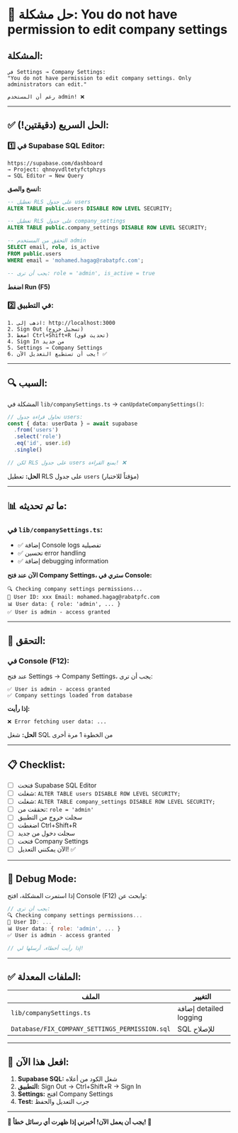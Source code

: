 # 🚨 **حل مشكلة: You do not have permission to edit company settings**

## **المشكلة:**

```
في Settings → Company Settings:
"You do not have permission to edit company settings. Only administrators can edit."

رغم أن المستخدم admin! ❌
```

---

## **✅ الحل السريع (دقيقتين!):**

### **1️⃣ في Supabase SQL Editor:**

```
https://supabase.com/dashboard
→ Project: qhnoyvdltetyfctphzys
→ SQL Editor → New Query
```

**انسخ والصق:**

```sql
-- تعطيل RLS على جدول users
ALTER TABLE public.users DISABLE ROW LEVEL SECURITY;

-- تعطيل RLS على جدول company_settings
ALTER TABLE public.company_settings DISABLE ROW LEVEL SECURITY;

-- التحقق من المستخدم admin
SELECT email, role, is_active
FROM public.users
WHERE email = 'mohamed.hagag@rabatpfc.com';

-- يجب أن ترى: role = 'admin', is_active = true
```

**اضغط Run (F5)**

### **2️⃣ في التطبيق:**

```
1. اذهب إلى: http://localhost:3000
2. Sign Out (تسجيل خروج)
3. اضغط Ctrl+Shift+R (تحديث قوي)
4. Sign In من جديد
5. Settings → Company Settings
6. يجب أن تستطيع التعديل الآن! ✅
```

---

## **🔍 السبب:**

المشكلة في `lib/companySettings.ts` → `canUpdateCompanySettings()`:

```typescript
// تحاول قراءة جدول users:
const { data: userData } = await supabase
  .from('users')
  .select('role')
  .eq('id', user.id)
  .single()

// لكن RLS على جدول users يمنع القراءة! ❌
```

**الحل:** تعطيل RLS على جدول `users` (مؤقتاً للاختبار)

---

## **📊 ما تم تحديثه:**

### **في `lib/companySettings.ts`:**

- ✅ إضافة Console logs تفصيلية
- ✅ تحسين error handling
- ✅ إضافة debugging information

**الآن عند فتح Company Settings، ستري في Console:**

```
🔍 Checking company settings permissions...
👤 User ID: xxx Email: mohamed.hagag@rabatpfc.com
📊 User data: { role: 'admin', ... }
✅ User is admin - access granted
```

---

## **🎯 التحقق:**

### **في Console (F12):**

عند فتح Settings → Company Settings، يجب أن ترى:

```
✅ User is admin - access granted
✅ Company settings loaded from database
```

**إذا رأيت:**
```
❌ Error fetching user data: ...
```

**الحل:** شغل SQL من الخطوة 1 مرة أخرى

---

## **📋 Checklist:**

- [ ] فتحت Supabase SQL Editor
- [ ] شغلت: `ALTER TABLE users DISABLE ROW LEVEL SECURITY;`
- [ ] شغلت: `ALTER TABLE company_settings DISABLE ROW LEVEL SECURITY;`
- [ ] تحققت من: `role = 'admin'`
- [ ] سجلت خروج من التطبيق
- [ ] اضغطت Ctrl+Shift+R
- [ ] سجلت دخول من جديد
- [ ] فتحت Company Settings
- [ ] الآن يمكنني التعديل! ✅

---

## **🔧 Debug Mode:**

إذا استمرت المشكلة، افتح Console (F12) وابحث عن:

```javascript
// يجب أن ترى:
🔍 Checking company settings permissions...
👤 User ID: ...
📊 User data: { role: 'admin', ... }
✅ User is admin - access granted

// إذا رأيت أخطاء، أرسلها لي!
```

---

## **✅ الملفات المعدلة:**

| الملف | التغيير |
|-------|---------|
| `lib/companySettings.ts` | إضافة detailed logging |
| `Database/FIX_COMPANY_SETTINGS_PERMISSION.sql` | SQL للإصلاح |

---

## **🚀 افعل هذا الآن:**

1. **Supabase SQL:** شغل الكود من أعلاه
2. **التطبيق:** Sign Out → Ctrl+Shift+R → Sign In
3. **Settings:** افتح Company Settings
4. **Test:** جرب التعديل والحفظ

---

**🎉 يجب أن يعمل الآن! أخبرني إذا ظهرت أي رسائل خطأ! 💪**

